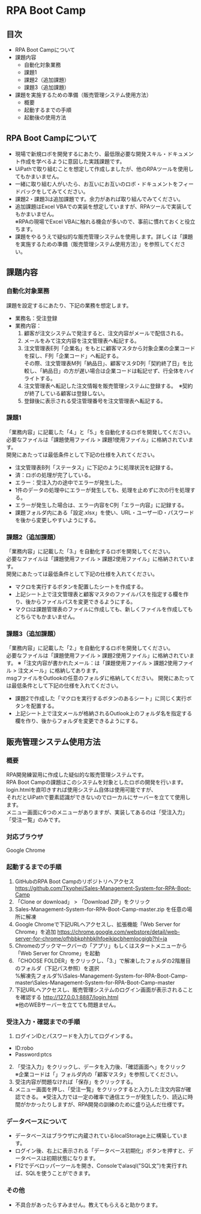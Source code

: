 # RPA Boot Camp
## 目次
 * RPA Boot Campについて
 * 課題内容
   * 自動化対象業務
   * 課題1
   * 課題2（追加課題）
   * 課題3（追加課題）
 * 課題を実施するための準備（販売管理システム使用方法）
   * 概要
   * 起動するまでの手順
   * 起動後の使用方法
  
## RPA Boot Campについて
* 現場で新規ロボを開発するにあたり、最低限必要な開発スキル・ドキュメント作成を学べるように意図した実践課題です。  
* UiPathで取り組むことを想定して作成しましたが、他のRPAツールを使用してもかまいません。  
* 一緒に取り組む人がいたら、お互いにお互いのロボ・ドキュメントをフィードバックをしてみてください。
* 課題2・課題3は追加課題です。余力があれば取り組んでみてください。
* 追加課題はExcel VBAでの実装を想定していますが、RPAツールで実装してもかまいません。  
  ※RPAの現場でExcel VBAに触れる機会が多いので、事前に慣れておくと役立ちます。
* 課題をやるうえで疑似的な販売管理システムを使用します。詳しくは「課題を実施するための準備（販売管理システム使用方法）」を参照してください。

## 課題内容
### 自動化対象業務
課題を設定するにあたり、下記の業務を想定します。
* 業務名：受注登録
* 業務内容：
  1. 顧客が注文システムで発注すると、注文内容がメールで配信される。
  2. メールをみて注文内容を注文管理表へ転記する。
  3. 注文管理表E列「企業名」をもとに顧客マスタから対象企業の企業コードを探し、F列「企業コード」へ転記する。  
     その際、注文管理表M列「納品日」、顧客マスタD列「契約終了日」を比較し、「納品日」の方が遅い場合は企業コードは転記せず、行全体をハイライトする。
  4. 注文管理表へ転記した注文情報を販売管理システムに登録する。　※契約が終了している顧客は登録しない。
  5. 登録後に表示される受注管理番号を注文管理表へ転記する。

### 課題1
「業務内容」に記載した「4.」と「5.」を自動化するロボを開発してください。  
必要なファイルは「課題使用ファイル > 課題1使用ファイル」に格納されています。  
開発にあたっては最低条件として下記の仕様を入れてください。  
 * 注文管理表B列「ステータス」に下記のように処理状況を記録する。
  * 済：ロボの処理が完了している。
  * エラー：受注入力の途中でエラーが発生した。
 * 1件のデータの処理中にエラーが発生しても、処理を止めずに次の行を処理する。
 * エラーが発生した場合は、エラー内容をC列「エラー内容」に記録する。
 * 課題フォルダ内にある「設定.xlsx」を使い、URL・ユーザーID・パスワードを後から変更しやすいようにする。
 
### 課題2（追加課題）
 「業務内容」に記載した「3.」を自動化するロボを開発してください。  
  必要なファイルは「課題使用ファイル > 課題2使用ファイル」に格納されています。  
  開発にあたっては最低条件として下記の仕様を入れてください。 
  * マクロを実行するボタンを配置したシートを作成する。
  * 上記シート上で注文管理表と顧客マスタのファイルパスを指定する欄を作り、後からファイルパスを変更できるようにする。
  * マクロは課題管理表のファイルに作成しても、新しくファイルを作成してもどちらでもかまいません。

### 課題3（追加課題）
 「業務内容」に記載した「2.」を自動化するロボを開発してください。  
  必要なファイルは「課題使用ファイル > 課題2使用ファイル」に格納されています。
  ※「注文内容が書かれたメール：は「課題使用ファイル > 課題2使用ファイル > 注文メール」に格納してあります。  
     msgファイルをOutlookの任意のフォルダに格納してください。
  開発にあたっては最低条件として下記の仕様を入れてください。 
  * 課題2で作成した「マクロを実行するボタンのあるシート」に同じく実行ボタンを配置する。
  * 上記シート上で注文メールが格納されるOutlook上のフォルダ名を指定する欄を作り、後からフォルダを変更できるようにする。

## 販売管理システム使用方法
### 概要  
RPA開発練習用に作成した疑似的な販売管理システムです。  
RPA Boot Campの課題はこのシステムを対象としたロボの開発を行います。  
login.htmlを直叩きすれば使用システム自体は使用可能ですが、  
それだとUiPathで要素認識ができないのでローカルにサーバーを立てて使用します。  
メニュー画面に6つのメニューがありますが、実装してあるのは「受注入力」「受注一覧」のみです。

### 対応ブラウザ
Google Chrome

### 起動するまでの手順
1. GitHubのRPA Boot Campのリポジトリへアクセス  
    https://github.com/Tkyohei/Sales-Management-System-for-RPA-Boot-Camp  
2. 「Clone or download」 > 「Download ZIP」をクリック
3. Sales-Management-System-for-RPA-Boot-Camp-master.zip を任意の場所に解凍
4. Google Chromeで下記URLへアクセスし、拡張機能「Web Server for Chrome」を追加
    https://chrome.google.com/webstore/detail/web-server-for-chrome/ofhbbkphhbklhfoeikjpcbhemlocgigb?hl=ja  
5. Chromeのブックマークバーの「アプリ」もしくはスタートメニューから「Web Server for Chrome」を起動
6. 「CHOOSE FOLDER」をクリックし、「3.」で解凍したフォルダの2階層目のフォルダ（下記パス参照）を選択  
    %解凍先フォルダ%\Sales-Management-System-for-RPA-Boot-Camp-master\Sales-Management-System-for-RPA-Boot-Camp-master  
7. 下記URLへアクセスし、販売管理システムのログイン画面が表示されることを確認する
    http://127.0.0.1:8887/login.html  
※他のWEBサーバーを立てても問題ません。  

### 受注入力・確認までの手順
1. ログインIDとパスワードを入力してログインする。
  * ID:robo  
  * Password:ptcs  
2. 「受注入力」をクリックし、データを入力後、「確認画面へ」をクリック  
    ※企業コードは「」フォルダ内の「顧客マスタ」を参照してください。  
3. 受注内容が問題なければ「保存」をクリックする。
4. メニュー画面を押し、「受注一覧」をクリックすると入力した注文内容が確認できる。
※受注入力では一定の確率で通信エラーが発生したり、読込に時間がかかったりしますが、RPA開発の訓練のために盛り込んだ仕様です。

### データベースについて
  * データベースはブラウザに内蔵されているlocalStorage上に構築しています。
  * ログイン後、右上に表示される「データベース初期化」ボタンを押すと、データベースは初期状態になります。
  * F12でデベロッパーツールを開き、Consoleでalasql("SQL文")を実行すれば、SQLを使うことができます。

### その他
* 不具合があったらすみません。教えてもらえると助かります。
